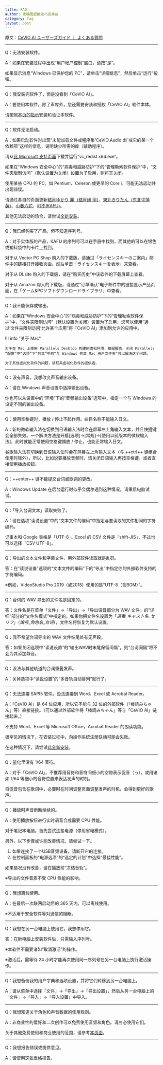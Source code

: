 ```yaml
---
title: FAQ
author: 夜輪風超絶技巧変奏曲
category: faq
layout: post
---
```

原文：[CeVIO AI ユーザーズガイド ┃ よくある質問](https://cevio.jp/guide/cevio_ai/faq/)

---

Q：无法安装软件。

A：如果在安装过程中出现“用户帐户控制”窗口，请按“是”。

如果显示消息“Windows 已保护您的 PC”，请单击“详细信息”，然后单击“运行”按钮。

---

Q：我安装完软件了，但是没看到「CeVIO AI」。

A：要使用本软件，除了声库外，您还需要安装和授权「CeVIO AI」软件本体。

请按照[本页的指示](../../firstguide/install)安装和验证本软件。

---

Q：软件无法启动。

A：如果启动软件时出现“未能加载文件或程序集'CeVIO.Audio.dll'或它的某一个依赖项”这样的信息，说明缺少所需的库（辅助程序）。

请从[此 Microsoft 支持页面](https://docs.microsoft.com/zh-cn/cpp/windows/latest-supported-vc-redist?view=msvc-170)下载并运行“vc_redist.x64.exe”。

如果在“Windows 安全中心”的“病毒和威胁防护”下的“管理勒索软件保护”中，“文件夹限制访问”（默认设置为关闭）设置为了启用，则将其关闭。

使用某些 CPU 的 PC，如 Pentium、Celeron 或更早的 Core i，可能无法启动并出现错误。

请通过各自的页面更新[結月ゆかり 麗（结月缘 丽）](https://cevio.jp/guide/cevio_ai/home/yukari_1_1_0)、[東北きりたん（东北切蒲英）](https://cevio.jp/guide/cevio_ai/home/kiritan_1_1_0)、[小春六花](https://cevio.jp/guide/cevio_ai/home/rikka_1_1_1)、[可不(KAFU)](https://cevio.jp/guide/cevio_ai/home/kafu_update)。

其他无法启动的场合，请尝试[全新安装](https://cevio.jp/guide/cevio_ai/tool2)。

---

Q：我已经购买了产品，但不知道序列号。

A：对于实体版的产品，KAFU 的序列号可以在手册中找到，而其他的可以在银色或塑料袋中的卡片上找到。

对于从 Vector PC Shop 购入的下载版，请通过「ライセンスキーのご案内」邮件中的链接打开接收页面，然后单击「ライセンスキーを表示」来查看。

对于从 DLsite 购入的下载版，请在“购买历史”中该软件的下载屏幕上查看。

对于从 Amazon 购入的下载版，请通过“订单确认”电子邮件中的链接显示产品页面，在「ゲーム&PCソフトダウンロードライブラリ」中查看。

---

Q：我不能保存或输出。

A：如果在“Windows 安全中心”的“病毒和威胁防护”下的“管理勒索软件保护”中，“文件夹限制访问”（默认设置为关闭）设置为了启用，您可以使用“通过‘文件夹限制访问’允许某个应用”将「CeVIO AI」添加到允许的应用中。

!!! info "关于 Mac"

    对于在 Mac 上使用 Parallels Desktop 构建的虚拟环境，根据报告，关闭 Parallels “配置”中“选项”下“共享”中的“与 Windows 共享 Mac 用户文件夹”可以解决这个问题。

    对于其他虚拟化软件的问题，请联系虚拟化软件的提供者。

---

Q：没有声音。我想改变声音输出设备。

A：请在 Windows 声音设置中选择输出设备。

你也可以从设置中的“环境”下的“音频输出设备”选项中，指定一个与 Windows 的设定不同的输出设备。

---

Q：使用空格键时，播放 / 停止不起作用。曲目名称不能输入日文。

A：新的微软输入法在切换到日语输入法时会在屏幕左上角输入文本，并且快捷键会全部失效。一个解决方法是开启[选项]→[常规]→[使用以前版本的微软输入法]，此时就能正常使用空格键播放 / 停止，也能正常输入日文。

谷歌输入法在切换到日语输入法时会在屏幕左上角输入文本（与 ++ctrl++ 键组合使用时除外），所以，比如说要播放音频时，请关闭日语输入再按空格键，或者直接使用播放按钮。

---

Q：++enter++ 键不能提交台词或歌词的更改。

A：Windows Update 在后台运行时似乎会偶尔遇到这种情况。请重启电脑试试。

---

Q：「导入台词文本」读取失败了。

A：请在选项“读说设置”中的“文本文件的编码”中指定与要读取的文件相同的字符编码。

记事本和 Google 表格是「UTF-8」。Excel 的 CSV 文件是「shift-JIS」，不过也可以选择「CSV UTF-8」。

---

Q：导出的文本文件和字幕文件，用外部软件读取就是乱码。

答：在“读说设置”选项的“文本文件的编码”下的“导出”中指定你的外部软件支持的字符编码。

※例如，VideoStudio Pro 2019（或2018）使用的是“UTF-8（含BOM）”。

---

Q：台词的 WAV 导出的文件名是固定的。

答：文件名是在菜单「文件」→「导出」→「导出语音部分为 WAV 文件」的“详细”部分的“文件名模式”中指定的。如果你把文件名设置为「$通番$\_$キャスト名$\_$セリフ$」（$编号$\_$角色名$\_$台词$），文件名将恢复为默认设置。

---

Q：我不希望台词导出的 WAV 文件结尾处有无声段。

答：如果关闭选项中“读说设置”的“输出WAV时末尾保留间隔”，则“台词间隔”将不会为其添加静音。

---

Q：没法与其他轨道的台词重叠发声。

A：关掉选项中“读说设置”的“多音轨自动排列”就行了。

---

Q：无法连接 SAPI5 软件。没法连接到 Word、Excel 或 Acrobat Reader。

A：「CeVIO AI」是 64 位应用，所以它不能与 32 位的外部软件（「棒読みちゃん」等）直接链接。（可以通过外部软件将「棒読みちゃん」等与「CeVIO AI」链接起来。）

不支持 Word、Excel 等 Microsoft Office，Acrobat Reader 的朗读功能。

极罕见的情况下，在安装过程中，向操作系统注册联动可能会失败。

在这种情况下，请尝试[此全新安装](https://cevio.jp/guide/cevio_ai/tool2/)。

---

Q：量化里没有 1/64 音符。

A：对于「CeVIO AI」，不推荐用音符和音符间细小的空隙表示促音（っ），或用诸如 1/64 等细小的音符位置来表达发声的时机。

将促音包含在歌词中，必要时在时间调整页面调整发声的时机，会得到更好的歌声。

---

Q：播放时声音断断续续的。

A：使用播放按钮进行实时语音合成需要 CPU 性能。

对于笔记本电脑，首先尝试连接电源（停用省电模式）。

另外，以下步骤或许能改善情况，请尝试一下。

1. 如果连接了一个USB音频设备，请断开它的连接。
2. 在控制面板的“电源选项”的“选定的计划”中选择“最佳性能”。

如果情况没有改善，请在播放前“冻结音轨”。

※导出的文件音质不受 CPU 性能的影响。

---

Q：我想离线使用。

A：在最后一次联网启动后的 365 天内，可以离线使用。

※不适用于安全软件等对通信的阻断。

---

Q：我想在另一台电脑上使用它。我想停用它。

答：在新电脑上安装软件后，只需输入序列号。

※本软件不需要诸如“取消激活”的操作。

※激活后，需等待 24 小时才能再次使用同一序列号在另一台电脑上执行激活操作。

---

Q：我想备份我的用户字典和选项设置，并将它们转移到另一台电脑上。

A：请从菜单中选择「文件」→「导出」→「导出设置」，然后从另一台电脑上的「文件」→「导入」→「导入设置」中导入。

---

Q：我想知道关于角色和声音数据的使用规则。

A：非商业性的爱好和二次创作可以免费使用音频和角色。请务必使用它们。

关于其他免费使用和商业使用的范围，请参考[本页面](http://cevio.jp/commercial/)。

---

Q：我想报告错误或提供意见。

A：请使用[这张表格](https://docs.google.com/forms/d/1qGam3pOnz_XJ2dhxvGMPX8QeoBZPiaPrzMft6fOh-tY/viewform)报告。
